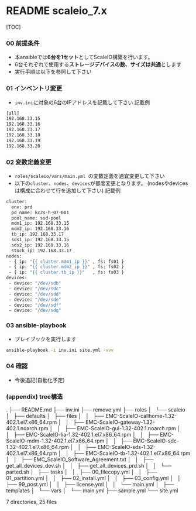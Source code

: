 README scaleio_7.x
===============

[TOC]

### 00 前提条件
+ 本ansibleでは**6台を1セット**としてScaleIO構築を行います。
+ 6台それぞれで使用する**ストレージデバイスの数、サイズは共通**とします
+ 実行手順は以下を参照して下さい

### 01 インベントリ変更
+ `inv.ini`に対象の6台のIPアドレスを記載して下さい
記載例
```bash
[all]
192.168.33.15
192.168.33.16
192.168.33.17
192.168.33.18
192.168.33.19
192.168.33.20
```

### 02 変数定義変更
+ `roles/scaleio/vars/main.yml `の変数定義を適宜変更して下さい
+ 以下の`cluster`、`nodes`、`devices`が都度変更となります。
(nodesやdevicesは構成に合わせて行を追加して下さい)
記載例
```bash
cluster:
  env: prd
  pd_name: kc2s-h-07-001
  pool_name: ssd-pool
  mdm1_ip: 192.168.33.15
  mdm2_ip: 192.168.33.16
  tb_ip: 192.168.33.17
  sds1_ip: 192.168.33.15
  sds2_ip: 192.168.33.16
  stock_ip: 192.168.33.17
nodes:
 - { ip: "{{ cluster.mdm1_ip }}" , fs: fs01 }
 - { ip: "{{ cluster.mdm2_ip }}" , fs: fs02 }
 - { ip: "{{ cluster.tb_ip }}"   , fs: fs03 }
devices:
 - device: "/dev/sdb"
 - device: "/dev/sdc"
 - device: "/dev/sdd"
 - device: "/dev/sde"
 - device: "/dev/sdf"
 - device: "/dev/sdg"
```
### 03 ansible-playbook
+ プレイブックを実行します
```bash
ansible-playbook -i inv.ini site.yml -vvv
```

### 04 確認
+ 今後追記(自動化予定)

### (appendix) tree構造
.
├── README.md
├── inv.ini
├── remove.yml
├── roles
│   └── scaleio
│       ├── defaults
│       ├── files
│       │   ├── EMC-ScaleIO-callhome-1.32-402.1.el7.x86_64.rpm
│       │   ├── EMC-ScaleIO-gateway-1.32-402.1.noarch.rpm
│       │   ├── EMC-ScaleIO-gui-1.32-402.1.noarch.rpm
│       │   ├── EMC-ScaleIO-lia-1.32-402.1.el7.x86_64.rpm
│       │   ├── EMC-ScaleIO-mdm-1.32-402.1.el7.x86_64.rpm
│       │   ├── EMC-ScaleIO-sdc-1.32-402.1.el7.x86_64.rpm
│       │   ├── EMC-ScaleIO-sds-1.32-402.1.el7.x86_64.rpm
│       │   ├── EMC-ScaleIO-tb-1.32-402.1.el7.x86_64.rpm
│       │   ├── EMC_ScaleIO_Software_Agreement.txt
│       │   ├── get_all_devices_dev.sh
│       │   ├── get_all_devices_prd.sh
│       │   └── parted.sh
│       ├── tasks
│       │   ├── 00_filecopy.yml
│       │   ├── 01_partition.yml
│       │   ├── 02_install.yml
│       │   ├── 03_config.yml
│       │   ├── 99_post.yml
│       │   ├── license.yml
│       │   └── main.yml
│       ├── templates
│       └── vars
│           └── main.yml
├── sample.yml
└── site.yml

7 directories, 25 files


